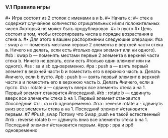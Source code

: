 ### V.1 Правила игры
#• Игра состоит из 2 стопок с именами a и b.
#• Начать с:
#◦ стек a содержит случайное количество отрицательных и/или положительных чисел
#который не может быть продублирован.
#◦ b пусто
#• Цель состоит в том, чтобы отсортировать числа в порядке возрастания в стеке a.
#• Для этого в вашем распоряжении следующие операции:
#sa : swap a — поменять местами первые 2 элемента в верхней части стека a. Ничего не делать, если есть
#только один элемент или ни одного).
#sb : swap b — поменять местами первые 2 элемента в верхней части стека b. Ничего не делать, если есть
#только один элемент или ни одного).
#ss : sa и sb одновременно.
#pa : push a — взять первый элемент в верхней части b и поместить его в верхнюю часть a. Делать
#ничего, если b пусто.
#pb : push b — взять первый элемент в верхней части a и поместить его в верхнюю часть b. Делать
#ничего, если a пусто.
#ra : rotate a — сдвинуть вверх все элементы стека a на 1. Первый элемент становится
#последний.
#rb : rotate b — сдвинуть вверх все элементы стека b на 1. Первый элемент становится
#последний.
#rr : ra и rb одновременно.
#rra : reverse rotate a - сдвинуть вниз все элементы стека a на 1. Последний элемент
#становится первым.
#7
#Push_swap Потому что Swap_push не такой естественный
#rrb : reverse rotate b — сдвинуть вниз все элементы стека b на 1. Последний элемент
#становится первым.
#ррр : рра и ррб одновременно